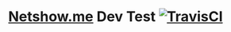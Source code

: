 # [Netshow.me](https://netshow.me/) Dev Test [![TravisCI](https://travis-ci.org/henriquehsilva/netshowme-dev-test.svg?branch=master)](https://travis-ci.org/henriquehsilva/netshowme-dev-test)
